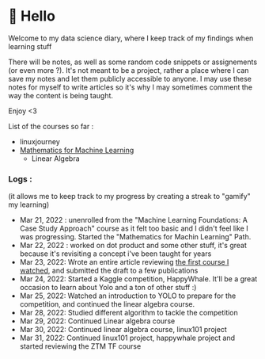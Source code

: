 # :wave: Hello

Welcome to my data science diary, where I keep track of my findings when learning stuff

There will be notes, as well as some random code snippets or assignements (or even more ?). It's not meant to be a project, rather a place where I can save my notes and let them publicly accessible to anyone. I may use these notes for myself to write articles so it's why I may sometimes comment the way the content is being taught.

Enjoy <3

List of the courses so far :
* linuxjourney
* [Mathematics for Machine Learning](https://www.coursera.org/specializations/mathematics-machine-learning)
  * Linear Algebra

### Logs :
(it allows me to keep track to my progress by creating a streak to "gamify" my learning)

* Mar 21, 2022 : unenrolled from the "Machine Learning Foundations: A Case Study Approach" course as it felt too basic and I didn't feel like I was progressing. Started the "Mathematics for Machin Learning" Path.
* Mar 22, 2022 : worked on dot product and some other stuff, it's great because it's revisiting a concept i've been taught for years
* Mar 23, 2022: Wrote an entire article reviewing [the first course I watched](https://www.udemy.com/course/complete-machine-learning-and-data-science-zero-to-mastery/), and submitted the draft to a few publications
* Mar 24, 2022: Started a Kaggle competition, HappyWhale. It'll be a great occasion to learn about Yolo and a ton of other stuff :)
* Mar 25, 2022: Watched an introduction to YOLO to prepare for the competition, and continued the linear algebra course.
* Mar 28, 2022: Studied different algorithm to tackle the competition
* Mar 29, 2022: Continued Linear algebra course
* Mar 30, 2022: Continued linear algebra course, linux101 project
* Mar 31, 2022: Continued linux101 project, happywhale project and started reviewing the ZTM TF course
